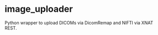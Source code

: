 image_uploader
==============

Python wrapper to upload DICOMs via DicomRemap and NIFTI via XNAT REST.
